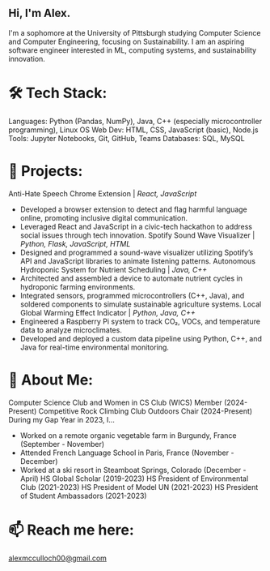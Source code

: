 ## Hi, I'm Alex.
I'm a sophomore at the University of Pittsburgh studying Computer Science and Computer Engineering, focusing on Sustainability.
I am an aspiring software engineer interested in ML, computing systems, and sustainability innovation.

# 🛠 Tech Stack:
Languages: Python (Pandas, NumPy), Java, C++ (especially microcontroller programming), Linux OS
Web Dev: HTML, CSS, JavaScript (basic), Node.js
Tools: Jupyter Notebooks, Git, GitHub, Teams
Databases: SQL, MySQL

# 🔭 Projects:
Anti-Hate Speech Chrome Extension | *React, JavaScript*
- Developed a browser extension to detect and flag harmful language online, promoting inclusive digital communication.
- Leveraged React and JavaScript in a civic-tech hackathon to address social issues through tech innovation.
Spotify Sound Wave Visualizer | *Python, Flask, JavaScript, HTML*
- Designed and programmed a sound-wave visualizer utilizing Spotify’s API and JavaScript libraries to animate listening patterns.
Autonomous Hydroponic System for Nutrient Scheduling | *Java, C++*
- Architected and assembled a device to automate nutrient cycles in hydroponic farming environments.
- Integrated sensors, programmed microcontrollers (C++, Java), and soldered components to simulate sustainable agriculture systems.
Local Global Warming Effect Indicator | *Python, Java, C++*
- Engineered a Raspberry Pi system to track CO₂, VOCs, and temperature data to analyze microclimates.
- Developed and deployed a custom data pipeline using Python, C++, and Java for real-time environmental monitoring.


# 🌱 About Me:
Computer Science Club and Women in CS Club (WICS) Member (2024-Present)
Competitive Rock Climbing Club Outdoors Chair (2024-Present)
During my Gap Year in 2023, I...
- Worked on a remote organic vegetable farm in Burgundy, France (September - November)
- Attended French Language School in Paris, France (November - December)
- Worked at a ski resort in Steamboat Springs, Colorado (December - April)
HS Global Scholar (2019-2023)
HS President of Environmental Club (2021-2023)
HS President of Model UN (2021-2023)
HS President of Student Ambassadors (2021-2023)

# 📫 Reach me here:
alexmcculloch00@gmail.com
